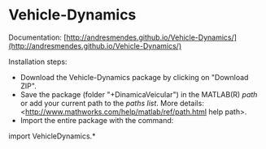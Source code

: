 # Vehicle-Dynamics

Documentation: [http://andresmendes.github.io/Vehicle-Dynamics/](http://andresmendes.github.io/Vehicle-Dynamics/)

Installation steps:

* Download the Vehicle-Dynamics package by clicking on "Download ZIP".
* Save the package (folder "+DinamicaVeicular") in the MATLAB(R) _path_ or add your current path to the _paths list_. More details:  <http://www.mathworks.com/help/matlab/ref/path.html  help path>.
* Import the entire package with the command:

import VehicleDynamics.*
